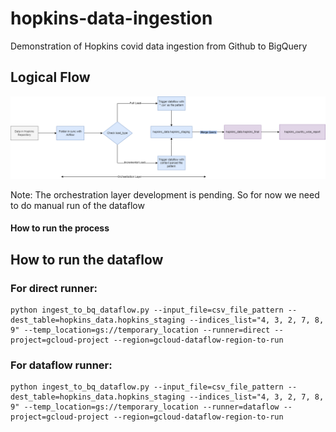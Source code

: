 # hopkins-data-ingestion
Demonstration of Hopkins covid data ingestion from Github to BigQuery
## Logical Flow
![Logical Flow](https://github.com/mihaque/hopkins-data-ingestion/blob/master/screenshots/hopkins_ingestion_logical_flow.png)

Note: The orchestration layer development is pending. So for now we need to do manual run of the dataflow

#### How to run the process



## How to run the dataflow
### For direct runner: 
```
python ingest_to_bq_dataflow.py --input_file=csv_file_pattern --dest_table=hopkins_data.hopkins_staging --indices_list="4, 3, 2, 7, 8, 9" --temp_location=gs://temporary_location --runner=direct --project=gcloud-project --region=gcloud-dataflow-region-to-run
```

### For dataflow runner: 
```
python ingest_to_bq_dataflow.py --input_file=csv_file_pattern --dest_table=hopkins_data.hopkins_staging --indices_list="4, 3, 2, 7, 8, 9" --temp_location=gs://temporary_location --runner=dataflow --project=gcloud-project --region=gcloud-dataflow-region-to-run
```

